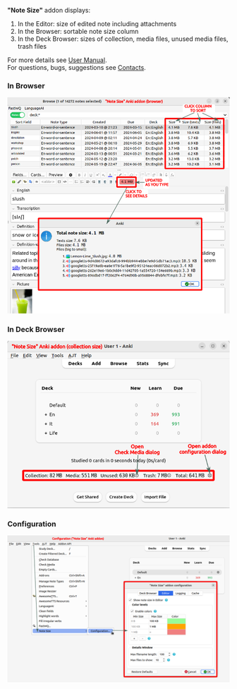 **"Note Size"** addon displays:

1. In the Editor: size of edited note including attachments
2. In the Browser: sortable note size column 
3. In the Deck Browser: sizes of collection, media files, unused media files, trash files

For more details see
[User Manual](https://github.com/Aleks-Ya/note-size-anki-addon/blob/main/description/user_manual.md).  
For questions, bugs, suggestions see
[Contacts](https://github.com/Aleks-Ya/note-size-anki-addon/blob/main/description/contacts.md).

### In Browser

![](https://raw.githubusercontent.com/Aleks-Ya/note-size-anki-addon/main/description/images/edit_note.png)

### In Deck Browser

![](https://raw.githubusercontent.com/Aleks-Ya/note-size-anki-addon/main/description/images/collection_size.png)

### Configuration

![](https://raw.githubusercontent.com/Aleks-Ya/note-size-anki-addon/main/description/images/open_config.png)

